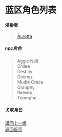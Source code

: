 # 蓝区角色列表
#### 浸染者
> [Aurotta](https://drrlw.github.io/Character/Aqua/Aurotta)  
  
##### npc角色
> Aggie Neil  
> Chilee  
> Destiny  
> Doenex  
> Mudie Crace  
> Oranphy  
> Reeves  
> Triomphe  
  
  
  
##### 关联角色
>  

[返回上一级](https://drrlw.github.io/%E8%A7%92%E8%89%B2)  
[返回首页](https://drrlw.github.io/index)
